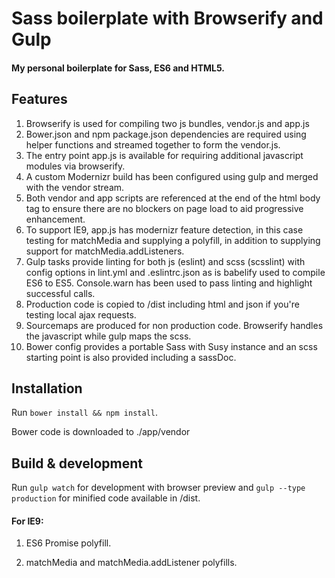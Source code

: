 # Sass boilerplate with Browserify and Gulp

#### My personal boilerplate for Sass, ES6 and HTML5.

## Features

1. Browserify is used for compiling two js bundles, vendor.js and app.js
2. Bower.json and npm package.json dependencies are required using helper functions and streamed together to form the vendor.js.
3. The entry point app.js is available for requiring additional javascript modules via browserify.
4. A custom Modernizr build has been configured using gulp and merged with the vendor stream.
5. Both vendor and app scripts are referenced at the end of the html body tag to ensure there are no blockers on page load to aid progressive enhancement.
6. To support IE9, app.js has modernizr feature detection, in this case testing for matchMedia and supplying a polyfill, in addition to supplying support for matchMedia.addListeners.
7. Gulp tasks provide linting for both js (eslint) and scss (scsslint) with config options in lint.yml and .eslintrc.json as is babelify used to compile ES6 to ES5. Console.warn has been used to pass linting and highlight successful calls.
8. Production code is copied to /dist including html and json if you're testing local ajax requests.
9. Sourcemaps are produced for non production code. Browserify handles the javascript while gulp maps the scss.
10. Bower config provides a portable Sass with Susy instance and an scss starting point is also provided including a sassDoc.

## Installation

Run <code>bower install && npm install</code>.

Bower code is downloaded to ./app/vendor

## Build & development

Run `gulp watch` for development with browser preview and `gulp --type production` for minified code available in /dist.



#### For IE9:

1. ES6 Promise polyfill.

2. matchMedia and matchMedia.addListener polyfills.
